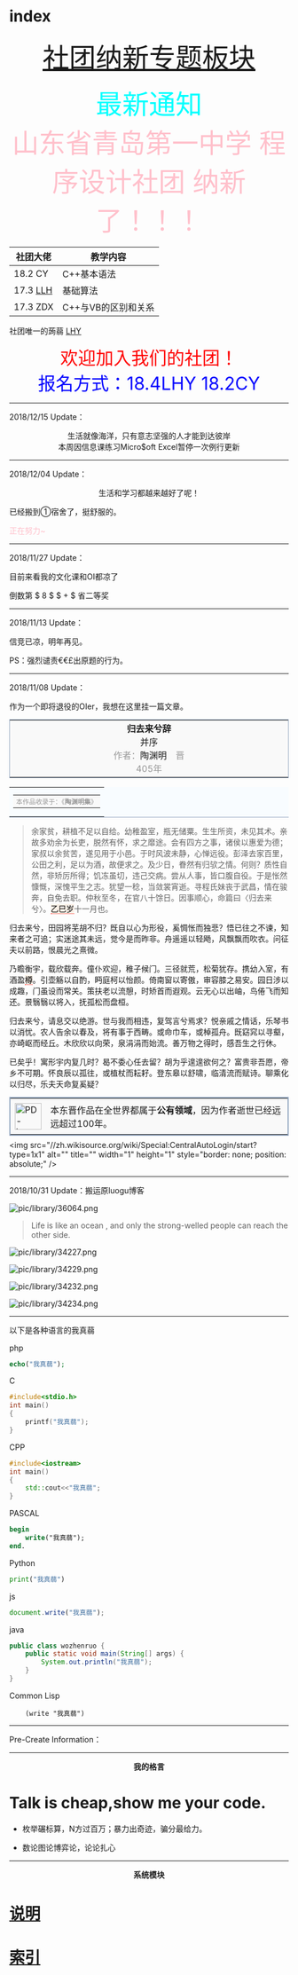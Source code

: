 # index

 <font size="10px" color="purple"> <center> [社团纳新专题板块](index.html?page=纳新.md) </center> </font>

 <center> <font size="7" color="cyan"> 最新通知 </font> </center>


 <center> <font size="7" color="pink"> 山东省青岛第一中学 程序设计社团 纳新了！！！ </font> </center>


|社团大佬|教学内容|
|------|-------|
|18.2 CY|C++基本语法|
|17.3 [LLH](https://llh721113.github.io)|基础算法|
|17.3 ZDX|C++与VB的区别和关系|

社团唯一的蒟蒻 [LHY](https://imikeliu.github.io)

<center> <font size="6" color="red">欢迎加入我们的社团！</font> </center>

<center> <font size="6" color="blue">报名方式：18.4LHY 18.2CY </font> </center>

---

2018/12/15 Update：

<center>生活就像海洋，只有意志坚强的人才能到达彼岸</center>

<center>本周因信息课练习Micro$oft Excel暂停一次例行更新</center>

---

2018/12/04 Update：

<center>生活和学习都越来越好了呢！</center>

已经搬到①宿舍了，挺舒服的。

<font color="pink">正在努力~</font>

---

 2018/11/27 Update：
 
 目前来看我的文化课和OI都凉了
 
 倒数第 $ 8 $ $ + $ 省二等奖

---

2018/11/13 Update：

信竞已凉，明年再见。

PS：强烈谴责€€£出原题的行为。

---

2018/11/08 Update：

作为一个即将退役的OIer，我想在这里挂一篇文章。

<div id="mw-content-text" lang="zh-Hans" dir="ltr" class="mw-content-ltr"><div class="mw-parser-output"><table style="width:100%; margin-top:0px;border:1px solid #93A6C0; background-color: #F9F9F9; text-align:center;">

<tbody><tr>
<td class="noprint" style="width:0; text-align:left; font-size:small;">
</td>
<td class="noprint" style="width:25%; text-align:left; font-size:small;">
</td>
<td style="width:50%;"><b>归去来兮辞</b><br>并序<br><span style="color:#999999">作者：</span>陶渊明<span style="color:#999999">　晋</span><br><span style="color:#999999">405年</span>
</td>
<td class="noprint" style="width:25%; text-align:right; font-size:small;">
</td>
<td class="noprint" style="width:0; text-align:left; font-size:small;">
</td></tr></tbody></table>
<table style="width:100%; background:#F8FCFF; font-size:small; border-bottom:1px solid #93A6C0">
<tbody><tr>
<td><span style="color: #464646;"> </span>
<table style="font-size:0.9em; text-align:left; background:#F9F9F9; float:right;">
<tbody><tr>
<td style="color: #999999;">本作品收录于：《<b>陶渊明集</b>》
</td></tr></tbody></table>
</td></tr></tbody></table>

>  余家贫，耕植不足以自给。幼稚盈室，瓶无储粟。生生所资，未见其术。亲故多劝余为长吏，脱然有怀，求之靡途。会有四方之事，诸侯以惠爱为德；家叔以余贫苦，遂见用于小邑。于时风波未静，心惮远役。彭泽去家百里，公田之利，足以为酒，故便求之。及少日，眷然有归欤之情。何则？质性自然，非矫厉所得；饥冻虽切，违己交病。尝从人事，皆口腹自役。于是怅然慷慨，深愧平生之志。犹望一稔，当敛裳宵逝。寻程氏妹丧于武昌，情在骏奔，自免去职。仲秋至冬，在官八十馀日。因事顺心，命篇曰〈归去来兮〉。<span style="color: black; border-bottom:1px dotted red; BACKGROUND: linen; cursor: help" title="405年">乙巳岁</span>十一月也。

<p>归去来兮，田园将芜胡不归？既自以心为形役，奚惆怅而独悲？悟已往之不谏，知来者之可追；实迷途其未远，觉今是而昨非。舟遥遥以轻飏，风飘飘而吹衣。问征夫以前路，恨晨光之熹微。
</p><p>乃瞻衡宇，载欣载奔。僮仆欢迎，稚子候门。三径就荒，松菊犹存。携幼入室，有酒盈<span style="color: black; border-bottom:1px dotted red; BACKGROUND: linen; cursor: help" title="一作“樽”">樽</span>。引壶觞以自酌，眄庭柯以怡颜。倚南窗以寄傲，审容膝之易安。园日涉以成趣，门虽设而常关。策扶老以流憩，时矫首而遐观。云无心以出岫，鸟倦飞而知还。景翳翳以将入，抚孤松而盘桓。
</p><p>归去来兮，请息交以绝游。世与我而相违，复驾言兮焉求？悦亲戚之情话，乐琴书以消忧。农人告余以春及，将有事于西畴。或命巾车，或棹孤舟。既窈窕以寻壑，亦崎岖而经丘。木欣欣以向荣，泉涓涓而始流。善万物之得时，感吾生之行休。
</p><p>已矣乎！寓形宇内复几时？曷不委心任去留？胡为乎遑遑欲何之？富贵非吾愿，帝乡不可期。怀良辰以孤往，或植杖而耘耔。登东皋以舒啸，临清流而赋诗。聊乘化以归尽，乐夫天命复奚疑？
</p>
<table class="licenseFrame" style="border-collapse:collapse; empty-cells:hide; width:100%; margin:0.50em auto; background-color:#F9F9F9; border:2px solid #93A6C0; clear:both;">

<tbody><tr>
<td style="width:48px; padding:0.5em;"><img alt="PD-icon.svg" src="pic/48px-PD-icon.svg.png" width="48" height="48" srcset="pic/48px-PD-icon.svg.png 1.5x, pic/96px-PD-icon.svg.png 2x" data-file-width="196" data-file-height="196">
</td>
<td style="width:100%; padding:0.5em;">本东晋作品在全世界都属于<b>公有领域</b>，因为作者逝世已经远远超过100年。
</td></tr></tbody></table>

</div><noscript>&lt;img src="//zh.wikisource.org/wiki/Special:CentralAutoLogin/start?type=1x1" alt="" title="" width="1" height="1" style="border: none; position: absolute;" /&gt;</noscript></div>


---

2018/10/31 Update：搬运原luogu博客

![pic/library/36064.png](pic/library/36064.png)

> Life is like an ocean , and only the strong-welled people can reach the other side.

![pic/library/34227.png](pic/library/34227.png)

![pic/library/34229.png](pic/library/34229.png)

![pic/library/34232.png](pic/library/34232.png)

![pic/library/34234.png](pic/library/34234.png)

---

以下是各种语言的我真蒻

php
```php
echo("我真蒻");
```
C
```c
#include<stdio.h>
int main()
{
	printf("我真蒻");
}
```
CPP
```cpp
#include<iostream>
int main()
{
	std::cout<<"我真蒻";
}
```
PASCAL
```pascal
begin
	write("我真蒻");
end.
```
Python
```python
print("我真蒻")
```

js

```javascript
document.write("我真蒻");
```
java
```java
public class wozhenruo {
    public static void main(String[] args) {
        System.out.println("我真蒻");
    }
}
```

Common Lisp
```Lisp
	(write "我真蒻")
```
---

Pre-Create Information：

---

 **<center>我的格言</center>**

# Talk is cheap,show me your code.

- 枚举碾标算，N方过百万；暴力出奇迹，骗分最给力。

- 数论图论博弈论，论论扎心

---

 **<center>系统模块</center>**

# [说明](index.html?page=说明.md)

# [索引](index.html?page=索引.md)
